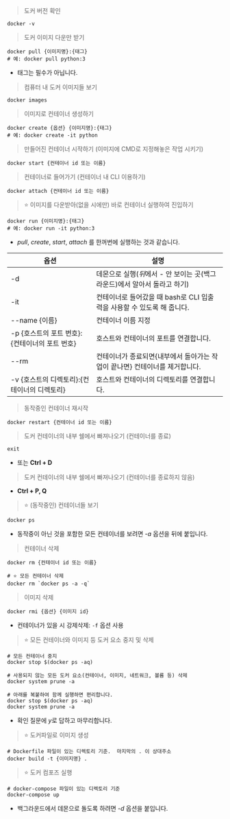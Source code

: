 > 도커 버전 확인

```
docker -v
```

 

> 도커 이미지 다운만 받기

```
docker pull {이미지명}:{태그}
# 예: docker pull python:3
```

- 태그는 필수가 아닙니다.



> 컴퓨터 내 도커 이미지들 보기

```
docker images 
```



> 이미지로 컨테이너 생성하기

```
docker create {옵션} {이미지명}:{태그}
# 예: docker create -it python
```



> 만들어진 컨테이너 시작하기 (이미지에 CMD로 지정해놓은 작업 시키기)

```
docker start {컨테이너 id 또는 이름}
```



> 컨테이너로 들어가기 (컨테이너 내 CLI 이용하기)

```
docker attach {컨테이너 id 또는 이름}
```



> ⭐️ 이미지를 다운받아(없을 시에만) 바로 컨테이너 실행하여 진입하기

```
docker run {이미지명}:{태그}
# 예: docker run -it python:3
```

- *pull*, *create*, *start*, *attach* 를 한꺼번에 실행하는 것과 같습니다.

| 옵션                                           | 설명                                                         |
| ---------------------------------------------- | ------------------------------------------------------------ |
| -d                                             | 데몬으로 실행(*뒤*에서 - 안 보이는 곳(백그라운드)에서 알아서 돌라고 하기) |
| -it                                            | 컨테이너로 들어갔을 때 bash로 CLI 입출력을 사용할 수 있도록 해 줍니다. |
| --name {이름}                                  | 컨테이너 이름 지정                                           |
| -p {호스트의 포트 번호}:{컨테이너의 포트 번호} | 호스트와 컨테이너의 포트를 연결합니다.                       |
| --rm                                           | 컨테이너가 종료되면{내부에서 돌아가는 작업이 끝나면} 컨테이너를 제거합니다. |
| -v {호스트의 디렉토리}:{컨테이너의 디렉토리}   | 호스트와 컨테이너의 디렉토리를 연결합니다.                   |



> 동작중인 컨테이너 재시작

```
docker restart {컨테이너 id 또는 이름}
```



> 도커 컨테이너의 내부 쉘에서 빠져나오기 (컨테이너를 종료)

```
exit
```

- 또는 **Ctrl + D**



> 도커 컨테이너의 내부 쉘에서 빠져나오기 (컨테이너를 종료하지 않음)

- **Ctrl + P, Q**



> ⭐️ (동작중인) 컨테이너들 보기

```
docker ps
```

- 동작중이 아닌 것을 포함한 모든 컨테이너를 보려면 *-a* 옵션을 뒤에 붙입니다.



> 컨테이너 삭제

```
docker rm {컨테이너 id 또는 이름}

# ⭐️ 모든 컨테이너 삭제
docker rm `docker ps -a -q`
```



> 이미지 삭제

```
docker rmi {옵션} {이미지 id}
```

- 컨테이너가 있을 시 강제삭제: `-f` 옵션 사용



> ⭐️ 모든 컨테이너와 이미지 등 도커 요소 중지 및 삭제

```
# 모든 컨테이너 중지
docker stop $(docker ps -aq)

# 사용되지 않는 모든 도커 요소(컨테이너, 이미지, 네트워크, 볼륨 등) 삭제
docker system prune -a
```

```
# 아래를 복붙하여 함께 실행하면 편리합니다.
docker stop $(docker ps -aq)
docker system prune -a
```

- 확인 질문에 *y*로 답하고 마무리합니다.



> ⭐️ 도커파일로 이미지 생성

```
# Dockerfile 파일이 있는 디렉토리 기준.  마지막의 . 이 상대주소
docker build -t {이미지명} .
```



> ⭐️ 도커 컴포즈 실행

```
# docker-compose 파일이 있는 디렉토리 기준
docker-compose up
```

- 백그라운드에서 데몬으로 돌도록 하려면 *-d* 옵션을 붙입니다.
